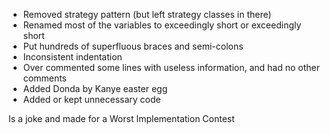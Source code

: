 - Removed strategy pattern (but left strategy classes in there)
- Renamed most of the variables to exceedingly short or exceedingly short
- Put hundreds of superfluous braces and semi-colons
- Inconsistent indentation
- Over commented some lines with useless information, and had no other comments
- Added Donda by Kanye easter egg
- Added or kept unnecessary code

Is a joke and made for a Worst Implementation Contest
